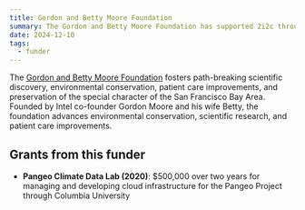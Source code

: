 ```yaml
---
title: Gordon and Betty Moore Foundation
summary: The Gordon and Betty Moore Foundation has supported 2i2c through the Pangeo Climate Data Lab, providing funding for cloud infrastructure development and climate science research.
date: 2024-12-10
tags:
  - funder
---
```


The [Gordon and Betty Moore Foundation](https://www.moore.org/) fosters path-breaking scientific discovery, environmental conservation, patient care improvements, and preservation of the special character of the San Francisco Bay Area. Founded by Intel co-founder Gordon Moore and his wife Betty, the foundation advances environmental conservation, scientific research, and patient care improvements.

## Grants from this funder

- **Pangeo Climate Data Lab (2020)**: $500,000 over two years for managing and developing cloud infrastructure for the Pangeo Project through Columbia University